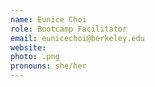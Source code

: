 ```yaml
---
name: Eunice Choi
role: Bootcamp Facilitator
email: eunicechoi@berkeley.edu
website:
photo: .png
pronouns: she/her
---
```

